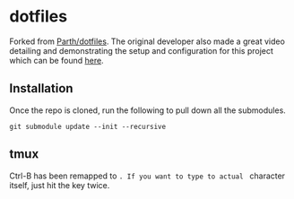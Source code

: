 
# dotfiles

Forked from [Parth/dotfiles](https://github.com/Parth/dotfiles).
The original developer also made a great video detailing and demonstrating the setup and configuration for this project which can be found [here](https://www.youtube.com/watch?v=UgDz_9i2nwc).

## Installation
Once the repo is cloned, run the following to pull down all the submodules.
```
git submodule update --init --recursive
```

## tmux
Ctrl-B has been remapped to `.
If you want to type to actual ` character itself, just hit the key twice.

